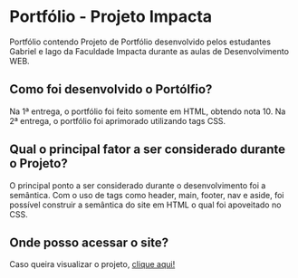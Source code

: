 <h1> Portfólio - Projeto Impacta </h1>
<p>Portfólio contendo Projeto de Portfólio desenvolvido pelos estudantes Gabriel e Iago da Faculdade Impacta durante as aulas de Desenvolvimento WEB.</p>
<h2>Como foi desenvolvido o Portólfio?</h2>
<p>Na 1ª entrega, o portfólio foi feito somente em HTML, obtendo nota 10. Na 2ª entrega, o portfólio foi aprimorado utilizando tags CSS.</p>
<h2>Qual o principal fator a ser considerado durante o Projeto?</h2>
<p>O principal ponto a ser considerado durante o desenvolvimento foi a semântica. Com o uso de tags como header, main, footer, nav e aside, foi possível construir a semântica do site em HTML o qual foi apoveitado no CSS.</p>
<h2>Onde posso acessar o site? </h2>
<p>Caso queira visualizar o projeto, <a href="https://gabealbuquerque.github.io/portfolio">clique aqui!</a></p>
